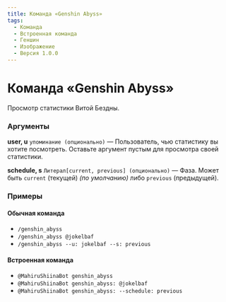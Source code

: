 ```yaml
---
title: Команда «Genshin Abyss»
tags:
  - Команда
  - Встроенная команда
  - Геншин
  - Изображение
  - Версия 1.0.0
---
```


# Команда «Genshin Abyss»

Просмотр статистики Витой Бездны.

### Аргументы

**user, u**  `упоминание (опционально)` — Пользователь, чью статистику вы хотите посмотреть. Оставьте аргумент пустым для просмотра своей статистики.

**schedule, s** `Литерал[current, previous] (опционально)` — Фаза. Может быть `current` (текущей) _(по умолчанию)_ либо `previous` (предыдущей).

### Примеры

#### Обычная команда
+ `/genshin_abyss`
+ `/genshin_abyss @jokelbaf`
+ `/genshin_abyss --u: jokelbaf --s: previous`

#### Встроенная команда
+ `@MahiruShiinaBot genshin_abyss`
+ `@MahiruShiinaBot genshin_abyss: @jokelbaf`
+ `@MahiruShiinaBot genshin_abyss: --schedule: previous`